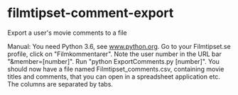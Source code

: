 # filmtipset-comment-export
Export a user's movie comments to a file

Manual:
You need Python 3.6, see www.python.org.
Go to your Filmtipset.se profile, click on "Filmkommentarer". Note the user number in the URL bar "&member=[number]".
Run "python ExportComments.py [number]".
You should now have a file named Filmtipset_comments.csv, containing movie titles and comments, that you can open in a spreadsheet application etc. The columns are separated by tabs.
